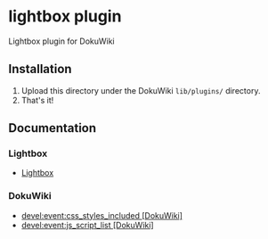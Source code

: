 lightbox plugin
==================

Lightbox plugin for DokuWiki

Installation
--------------

1. Upload this directory under the DokuWiki `lib/plugins/` directory.
2. That's it!


Documentation
--------------

### Lightbox

- [Lightbox](https://lokeshdhakar.com/projects/lightbox2/)

### DokuWiki

- [devel:event:css_styles_included [DokuWiki]](https://www.dokuwiki.org/devel:event:css_styles_included)
- [devel:event:js_script_list [DokuWiki]](https://www.dokuwiki.org/devel:event:js_script_list)

